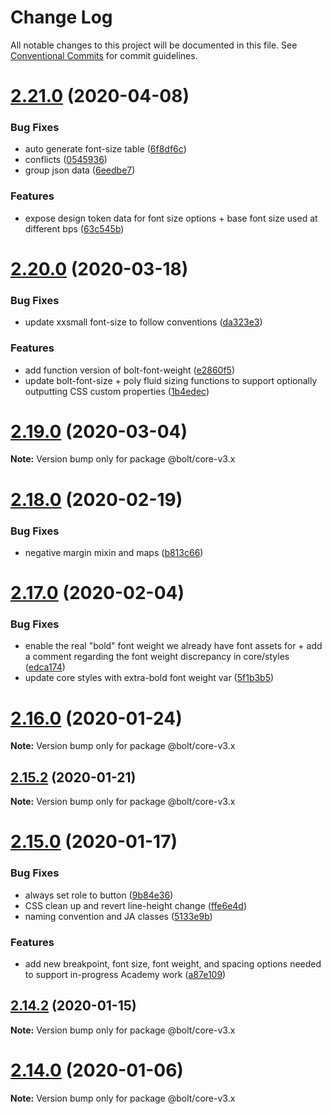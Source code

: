 # Change Log

All notable changes to this project will be documented in this file.
See [Conventional Commits](https://conventionalcommits.org) for commit guidelines.

# [2.21.0](https://github.com/bolt-design-system/bolt/tree/master/packages/core/compare/v2.20.2...v2.21.0) (2020-04-08)


### Bug Fixes

* auto generate font-size table ([6f8df6c](https://github.com/bolt-design-system/bolt/tree/master/packages/core/commit/6f8df6c97bdb72a00719d818d207956bb0583bd6))
* conflicts ([0545936](https://github.com/bolt-design-system/bolt/tree/master/packages/core/commit/0545936bac643f0b08f7b119b579e49d3b8998df))
* group json data ([6eedbe7](https://github.com/bolt-design-system/bolt/tree/master/packages/core/commit/6eedbe7b1cab0b3d0918679c0c3a3732a946553f))


### Features

* expose design token data for font size options + base font size used at different bps ([63c545b](https://github.com/bolt-design-system/bolt/tree/master/packages/core/commit/63c545bc07dbf7f4b0429aaff9496382ad3a6ff4))





# [2.20.0](https://github.com/bolt-design-system/bolt/tree/master/packages/core/compare/v2.19.1...v2.20.0) (2020-03-18)


### Bug Fixes

* update xxsmall font-size to follow conventions ([da323e3](https://github.com/bolt-design-system/bolt/tree/master/packages/core/commit/da323e31801a8d4ab7152564b71b5c860cfe9c0d))


### Features

* add function version of bolt-font-weight ([e2860f5](https://github.com/bolt-design-system/bolt/tree/master/packages/core/commit/e2860f56e4b46d518d5420c4b70f609ac1f789c7))
* update bolt-font-size + poly fluid sizing functions to support optionally outputting CSS custom properties ([1b4edec](https://github.com/bolt-design-system/bolt/tree/master/packages/core/commit/1b4edecb4a0cfa5a7618ef37cb17eddafbb10aa5))





# [2.19.0](https://github.com/bolt-design-system/bolt/tree/master/packages/core/compare/v2.18.1...v2.19.0) (2020-03-04)

**Note:** Version bump only for package @bolt/core-v3.x





# [2.18.0](https://github.com/bolt-design-system/bolt/tree/master/packages/core/compare/v2.17.1...v2.18.0) (2020-02-19)


### Bug Fixes

* negative margin mixin and maps ([b813c66](https://github.com/bolt-design-system/bolt/tree/master/packages/core/commit/b813c66d6cd4824a38523b230a573d2450243247))





# [2.17.0](https://github.com/bolt-design-system/bolt/tree/master/packages/core/compare/v2.16.3...v2.17.0) (2020-02-04)


### Bug Fixes

* enable the real "bold" font weight we already have font assets for + add a comment regarding the font weight discrepancy in core/styles ([edca174](https://github.com/bolt-design-system/bolt/tree/master/packages/core/commit/edca174d486f7e344900ae33890883e56a228bfa))
* update core styles with extra-bold font weight var ([5f1b3b5](https://github.com/bolt-design-system/bolt/tree/master/packages/core/commit/5f1b3b5f67728ab1942fa87b0343747aeb818e47))





# [2.16.0](https://github.com/bolt-design-system/bolt/tree/master/packages/core/compare/v2.15.2...v2.16.0) (2020-01-24)

**Note:** Version bump only for package @bolt/core-v3.x





## [2.15.2](https://github.com/bolt-design-system/bolt/tree/master/packages/core/compare/v2.15.1...v2.15.2) (2020-01-21)

**Note:** Version bump only for package @bolt/core-v3.x





# [2.15.0](https://github.com/bolt-design-system/bolt/tree/master/packages/core/compare/v2.14.3...v2.15.0) (2020-01-17)


### Bug Fixes

* always set role to button ([9b84e36](https://github.com/bolt-design-system/bolt/tree/master/packages/core/commit/9b84e368bee88b9049b3b513472b210d2c27d86c))
* CSS clean up and revert line-height change ([ffe6e4d](https://github.com/bolt-design-system/bolt/tree/master/packages/core/commit/ffe6e4db2c8073fd9f6cb1b0fc4c406b36ae64d0))
* naming convention and JA classes ([5133e9b](https://github.com/bolt-design-system/bolt/tree/master/packages/core/commit/5133e9b3c12265624bce84d96de0ce8132482a03))


### Features

* add new breakpoint, font size, font weight, and spacing options needed to support in-progress Academy work ([a87e109](https://github.com/bolt-design-system/bolt/tree/master/packages/core/commit/a87e1095581a09db401b923d7282c1a8fad6fc86))





## [2.14.2](https://github.com/bolt-design-system/bolt/tree/master/packages/core/compare/v2.14.1...v2.14.2) (2020-01-15)

**Note:** Version bump only for package @bolt/core-v3.x





# [2.14.0](https://github.com/bolt-design-system/bolt/tree/master/packages/core/compare/v2.13.3...v2.14.0) (2020-01-06)

**Note:** Version bump only for package @bolt/core-v3.x
